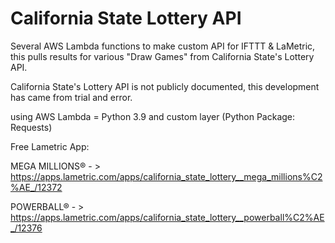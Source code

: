 # California State Lottery API

Several AWS Lambda functions to make custom API for IFTTT & LaMetric, this pulls results for various "Draw Games" from California State's Lottery API.

California State's Lottery API is not publicly documented, this development has came from trial and error.

using AWS Lambda = Python 3.9 and custom layer (Python Package: Requests)

Free Lametric App:

MEGA MILLIONS® - > https://apps.lametric.com/apps/california_state_lottery__mega_millions%C2%AE_/12372

POWERBALL® - > https://apps.lametric.com/apps/california_state_lottery__powerball%C2%AE_/12376
